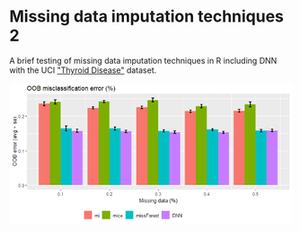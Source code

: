 # Missing data imputation techniques 2
A brief testing of missing data imputation techniques in R including DNN with the UCI ["Thyroid Disease"](https://archive.ics.uci.edu/ml/datasets/Thyroid+Disease) dataset.


![CV error](https://github.com/mfiorani/miss-data2/raw/master/images/final_plot.png "CV OOB error")
 
